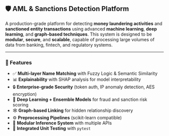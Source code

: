 ## 🛡️ AML & Sanctions Detection Platform

A production-grade platform for detecting **money laundering activities** and **sanctioned entity transactions** using advanced **machine learning**, **deep learning**, and **graph-based techniques**.
This system is designed to be **modular**, **secure**, and **scalable**, capable of processing large volumes of data from banking, fintech, and regulatory systems.

---

### 🚀 Features

* ✅ **Multi-layer Name Matching** with Fuzzy Logic & Semantic Similarity
* 📊 **Explainability** with SHAP analysis for model interpretability
* 🔒 **Enterprise-grade Security** (token auth, IP anomaly detection, AES encryption)
* 🧠 **Deep Learning + Ensemble Models** for fraud and sanction risk scoring
* 🕸️ **Graph-based Linking** for hidden relationship discovery
* ⚙️ **Preprocessing Pipelines** (scikit-learn compatible)
* 🔬 **Modular Inference System** with multiple APIs
* 🧪 **Integrated Unit Testing** with `pytest`


